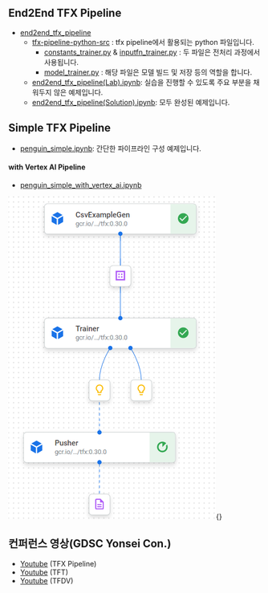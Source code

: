 ## End2End TFX Pipeline
* [end2end_tfx_pipeline](https://github.com/silverstar0727/ML-Pipeline-Tutorial/tree/main/tfx-pipeline-tutorial/end2end_tfx_pipeline)
  * [tfx-pipeline-python-src](https://github.com/silverstar0727/ML-Pipeline-Tutorial/tree/main/tfx-pipeline-tutorial/end2end_tfx_pipeline/tfx-pipeline-python-src) : tfx pipeline에서 활용되는 python 파일입니다.
    * [constants_trainer.py](https://github.com/silverstar0727/ML-Pipeline-Tutorial/blob/main/tfx-pipeline-tutorial/end2end_tfx_pipeline/tfx-pipeline-python-src/constants_trainer.py) & [inputfn_trainer.py](https://github.com/silverstar0727/ML-Pipeline-Tutorial/blob/main/tfx-pipeline-tutorial/end2end_tfx_pipeline/tfx-pipeline-python-src/inputfn_trainer.py) : 두 파일은 전처리 과정에서 사용됩니다.
    * [model_trainer.py](https://github.com/silverstar0727/ML-Pipeline-Tutorial/blob/main/tfx-pipeline-tutorial/end2end_tfx_pipeline/tfx-pipeline-python-src/model_trainer.py) : 해당 파일은 모델 빌드 및 저장 등의 역할을 합니다.
  * [end2end_tfx_pipeline(Lab).ipynb](https://github.com/silverstar0727/ML-Pipeline-Tutorial/blob/main/tfx-pipeline-tutorial/end2end_tfx_pipeline/end2end_tfx_pipeline(Lab).ipynb): 실습을 진행할 수 있도록 주요 부분을 채워두지 않은 예제입니다.
  * [end2end_tfx_pipeline(Solution).ipynb](https://github.com/silverstar0727/ML-Pipeline-Tutorial/blob/main/tfx-pipeline-tutorial/end2end_tfx_pipeline/end2end_tfx_pipeline(Solution).ipynb): 모두 완성된 예제입니다.

## Simple TFX Pipeline
* [penguin_simple.ipynb](https://github.com/silverstar0727/ML-Pipeline-Tutorial/blob/main/tfx-pipeline-tutorial/penguin_simple.ipynb): 간단한 파이프라인 구성 예제입니다.
#### with Vertex AI Pipeline
* [penguin_simple_with_vertex_ai.ipynb](https://github.com/silverstar0727/ML-Pipeline-Tutorial/blob/main/tfx-pipeline/penguin_simple_with_vertex_ai.ipynb)

![image](../images/vertexai.png){}

## 컨퍼런스 영상(GDSC Yonsei Con.)
- [Youtube](https://www.youtube.com/watch?v=Fcu-vbuZ0D0&t) (TFX Pipeline)
- [Youtube](https://www.youtube.com/watch?v=g6xjfe3uEYw&t) (TFT)
- [Youtube](https://www.youtube.com/watch?v=48jS2eI8NIw&t) (TFDV)
